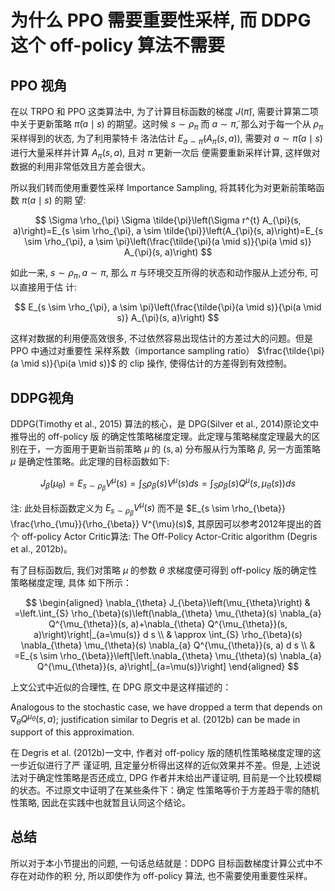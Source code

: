 # 为什么 PPO 需要重要性采样, 而 DDPG 这个 off-policy 算法不需要

## PPO 视角

在以 TRPO 和 PPO 这类算法中, 为了计算目标函数的梯度 $J(\tilde{\pi})$, 需要计算第二项中关于更新策略 $\tilde{\pi}(a \mid s)$ 的期望。这时候 $s \sim \rho_{\pi}$ 而 $a \sim \tilde{\pi}$, 那么对于每一个从 $\rho_{\pi}$ 采样得到的状态, 为了利用蒙特卡 洛法估计 $E_{a \sim \tilde{\pi}}\left(A_{\pi}(s, a)\right)$, 需要对 $a \sim \tilde{\pi}(a \mid s)$ 进行大量采样并计算 $A_{\pi}(s, a)$, 且对 $\tilde{\pi}$ 更新一次后 便需要重新采样计算, 这样做对数据的利用非常低效且方差会很大。

所以我们转而使用重要性采样 Importance Sampling, 将其转化为对更新前策略函数 $\pi(a \mid s)$ 的期 望:

$$
\Sigma \rho_{\pi} \Sigma \tilde{\pi}\left(\Sigma r^{t} A_{\pi}(s, a)\right)=E_{s \sim \rho_{\pi}, a \sim \tilde{\pi}}\left(A_{\pi}(s, a)\right)=E_{s \sim \rho_{\pi}, a \sim \pi}\left(\frac{\tilde{\pi}(a \mid s)}{\pi(a \mid s)} A_{\pi}(s, a)\right)
$$

如此一来, $s \sim \rho_{\pi}, a \sim \pi$, 那么 $\pi$ 与环境交互所得的状态和动作服从上述分布, 可以直接用于估 计:

$$
E_{s \sim \rho_{\pi}, a \sim \pi}\left(\frac{\tilde{\pi}(a \mid s)}{\pi(a \mid s)} A_{\pi}(s, a)\right)
$$

这样对数据的利用便高效很多, 不过依然容易出现估计的方差过大的问题。但是 PPO 中通过对重要性 采样系数（importance sampling ratio） $\frac{\tilde{\pi}(a \mid s)}{\pi(a \mid s)}$ 的 clip 操作, 使得估计的方差得到有效控制。

## DDPG视角

DDPG(Timothy et al., 2015) 算法的核心，是 DPG(Silver et al., 2014)原论文中推导出的 off-policy 版 的确定性策略梯度定理。此定理与策略梯度定理最大的区别在于，一方面用于更新当前策略 $\mu$ 的 $(\mathrm{s}, \mathrm{a})$ 分布服从行为策略 $\beta$, 另一方面策略 $\mu$ 是确定性策略。此定理的目标函数如下:

$$
J_{\beta}\left(\mu_{\theta}\right)=E_{s \sim \rho_{\beta}} V^{\mu}(s)=\int_{S} \rho_{\beta}(s) V^{\mu}(s) d s=\int_{S} \rho_{\beta}(s) Q^{\mu}\left(s, \mu_{\theta}(s)\right) d s
$$

注: 此处目标函数定义为 $E_{s \sim \rho_{\beta}} V^{\mu}(s)$ 而不是 $E_{s \sim \rho_{\beta}} \frac{\rho_{\mu}}{\rho_{\beta}} V^{\mu}(s)$, 其原因可以参考2012年提出的首个 off-policy Actor Critic算法: The Off-Policy Actor-Critic algorithm (Degris et al., 2012b)。

有了目标函数后, 我们对策略 $\mu$ 的参数 $\theta$ 求梯度便可得到 off-policy 版的确定性策略梯度定理, 具体 如下所示： 

$$
\begin{aligned}
\nabla_{\theta} J_{\beta}\left(\mu_{\theta}\right) & =\left.\int_{S} \rho_{\beta}(s)\left(\nabla_{\theta} \mu_{\theta}(s) \nabla_{a} Q^{\mu_{\theta}}(s, a)+\nabla_{\theta} Q^{\mu_{\theta}}(s, a)\right)\right|_{a=\mu(s)} d s \\
& \approx \int_{S} \rho_{\beta}(s) \nabla_{\theta} \mu_{\theta}(s) \nabla_{a} Q^{\mu_{\theta}}(s, a) d s \\
& =E_{s \sim \rho_{\beta}}\left[\left.\nabla_{\theta} \mu_{\theta}(s) \nabla_{a} Q^{\mu_{\theta}}(s, a)\right|_{a=\mu(s)}\right]
\end{aligned}
$$

上文公式中近似的合理性, 在 DPG 原文中是这样描述的：

Analogous to the stochastic case, we have dropped a term that depends on $\nabla_{\theta} Q^{\mu_{\theta}}(s, a)$; justification similar to Degris et al. (2012b) can be made in support of this approximation.

在 Degris et al. (2012b)一文中, 作者对 off-policy 版的随机性策略梯度定理的这一步近似进行了严 谨证明, 且定量分析得出这样的近似效果并不差。但是, 上述说法对于确定性策略是否还成立, DPG 作者并末给出严谨证明, 目前是一个比较模糊的状态。不过原文中证明了在某些条件下：确定 性策略等价于方差趋于零的随机性策略, 因此在实践中也就暂且认同这个结论。

## 总结

所以对于本小节提出的问题, 一句话总结就是：DDPG 目标函数梯度计算公式中不存在对动作的积 分, 所以即使作为 off-policy 算法, 也不需要使用重要性采样。

